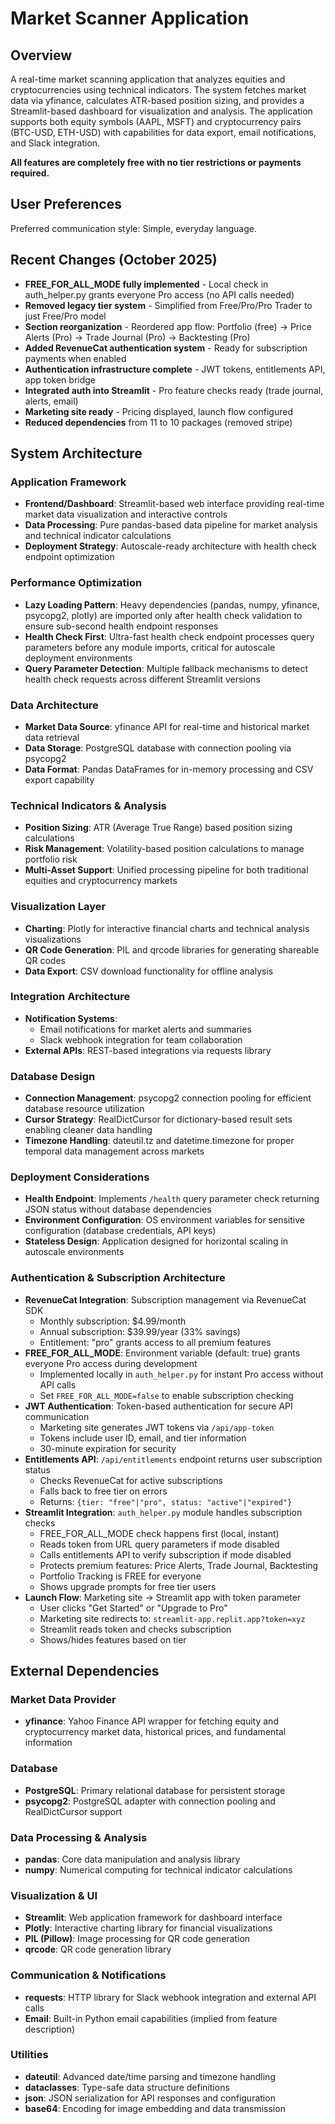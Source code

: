 # Market Scanner Application

## Overview

A real-time market scanning application that analyzes equities and cryptocurrencies using technical indicators. The system fetches market data via yfinance, calculates ATR-based position sizing, and provides a Streamlit-based dashboard for visualization and analysis. The application supports both equity symbols (AAPL, MSFT) and cryptocurrency pairs (BTC-USD, ETH-USD) with capabilities for data export, email notifications, and Slack integration.

**All features are completely free with no tier restrictions or payments required.**

## User Preferences

Preferred communication style: Simple, everyday language.

## Recent Changes (October 2025)
- **FREE_FOR_ALL_MODE fully implemented** - Local check in auth_helper.py grants everyone Pro access (no API calls needed)
- **Removed legacy tier system** - Simplified from Free/Pro/Pro Trader to just Free/Pro model
- **Section reorganization** - Reordered app flow: Portfolio (free) → Price Alerts (Pro) → Trade Journal (Pro) → Backtesting (Pro)
- **Added RevenueCat authentication system** - Ready for subscription payments when enabled
- **Authentication infrastructure complete** - JWT tokens, entitlements API, app token bridge
- **Integrated auth into Streamlit** - Pro feature checks ready (trade journal, alerts, email)
- **Marketing site ready** - Pricing displayed, launch flow configured
- **Reduced dependencies** from 11 to 10 packages (removed stripe)

## System Architecture

### Application Framework
- **Frontend/Dashboard**: Streamlit-based web interface providing real-time market data visualization and interactive controls
- **Data Processing**: Pure pandas-based data pipeline for market analysis and technical indicator calculations
- **Deployment Strategy**: Autoscale-ready architecture with health check endpoint optimization

### Performance Optimization
- **Lazy Loading Pattern**: Heavy dependencies (pandas, numpy, yfinance, psycopg2, plotly) are imported only after health check validation to ensure sub-second health endpoint responses
- **Health Check First**: Ultra-fast health check endpoint processes query parameters before any module imports, critical for autoscale deployment environments
- **Query Parameter Detection**: Multiple fallback mechanisms to detect health check requests across different Streamlit versions

### Data Architecture
- **Market Data Source**: yfinance API for real-time and historical market data retrieval
- **Data Storage**: PostgreSQL database with connection pooling via psycopg2
- **Data Format**: Pandas DataFrames for in-memory processing and CSV export capability

### Technical Indicators & Analysis
- **Position Sizing**: ATR (Average True Range) based position sizing calculations
- **Risk Management**: Volatility-based position calculations to manage portfolio risk
- **Multi-Asset Support**: Unified processing pipeline for both traditional equities and cryptocurrency markets

### Visualization Layer
- **Charting**: Plotly for interactive financial charts and technical analysis visualizations
- **QR Code Generation**: PIL and qrcode libraries for generating shareable QR codes
- **Data Export**: CSV download functionality for offline analysis

### Integration Architecture
- **Notification Systems**: 
  - Email notifications for market alerts and summaries
  - Slack webhook integration for team collaboration
- **External APIs**: REST-based integrations via requests library

### Database Design
- **Connection Management**: psycopg2 connection pooling for efficient database resource utilization
- **Cursor Strategy**: RealDictCursor for dictionary-based result sets enabling cleaner data handling
- **Timezone Handling**: dateutil.tz and datetime.timezone for proper temporal data management across markets

### Deployment Considerations
- **Health Endpoint**: Implements `/health` query parameter check returning JSON status without database dependencies
- **Environment Configuration**: OS environment variables for sensitive configuration (database credentials, API keys)
- **Stateless Design**: Application designed for horizontal scaling in autoscale environments

### Authentication & Subscription Architecture
- **RevenueCat Integration**: Subscription management via RevenueCat SDK
  - Monthly subscription: $4.99/month
  - Annual subscription: $39.99/year (33% savings)
  - Entitlement: "pro" grants access to all premium features
- **FREE_FOR_ALL_MODE**: Environment variable (default: true) grants everyone Pro access during development
  - Implemented locally in `auth_helper.py` for instant Pro access without API calls
  - Set `FREE_FOR_ALL_MODE=false` to enable subscription checking
- **JWT Authentication**: Token-based authentication for secure API communication
  - Marketing site generates JWT tokens via `/api/app-token`
  - Tokens include user ID, email, and tier information
  - 30-minute expiration for security
- **Entitlements API**: `/api/entitlements` endpoint returns user subscription status
  - Checks RevenueCat for active subscriptions
  - Falls back to free tier on errors
  - Returns: `{tier: "free"|"pro", status: "active"|"expired"}`
- **Streamlit Integration**: `auth_helper.py` module handles subscription checks
  - FREE_FOR_ALL_MODE check happens first (local, instant)
  - Reads token from URL query parameters if mode disabled
  - Calls entitlements API to verify subscription if mode disabled
  - Protects premium features: Price Alerts, Trade Journal, Backtesting
  - Portfolio Tracking is FREE for everyone
  - Shows upgrade prompts for free tier users
- **Launch Flow**: Marketing site → Streamlit app with token parameter
  - User clicks "Get Started" or "Upgrade to Pro"
  - Marketing site redirects to: `streamlit-app.replit.app?token=xyz`
  - Streamlit reads token and checks subscription
  - Shows/hides features based on tier

## External Dependencies

### Market Data Provider
- **yfinance**: Yahoo Finance API wrapper for fetching equity and cryptocurrency market data, historical prices, and fundamental information

### Database
- **PostgreSQL**: Primary relational database for persistent storage
- **psycopg2**: PostgreSQL adapter with connection pooling and RealDictCursor support

### Data Processing & Analysis
- **pandas**: Core data manipulation and analysis library
- **numpy**: Numerical computing for technical indicator calculations

### Visualization & UI
- **Streamlit**: Web application framework for dashboard interface
- **Plotly**: Interactive charting library for financial visualizations
- **PIL (Pillow)**: Image processing for QR code generation
- **qrcode**: QR code generation library

### Communication & Notifications
- **requests**: HTTP library for Slack webhook integration and external API calls
- **Email**: Built-in Python email capabilities (implied from feature description)

### Utilities
- **dateutil**: Advanced date/time parsing and timezone handling
- **dataclasses**: Type-safe data structure definitions
- **json**: JSON serialization for API responses and configuration
- **base64**: Encoding for image embedding and data transmission